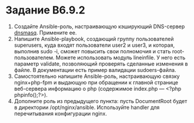 # Задание B6.9.2

1. Создайте Ansible-роль, настраивающую кэширующий DNS-сервер [dnsmasq](https://ru.wikipedia.org/wiki/Dnsmasq). Примените ее.
1. Напишите Ansible-playbook, создающий группу пользователей superusers, куда входят пользователи user2 и user3, и которая, выполнив sudo -i, сможет повысить свои полномочия и стать root-пользователем. Можете использовать модуль lineinfile. У него есть параметр validate, позволяющий проверять сделанные изменения в файле. В документации есть пример валидации sudoers-файла.
1. Самостоятельно напишите Ansible-роль, настраивающую связку nginx+php-fpm и выдающую при обращении к главной странице веб-сервера информацию о php (содержимое index.php — \<?php phpinfo();?\>).
1. Дополните роль из предыдущего пункта: пусть DocumentRoot будет в директории /opt/nginx/ansible. Используйте handler для перечитывания конфигурации nginx.
